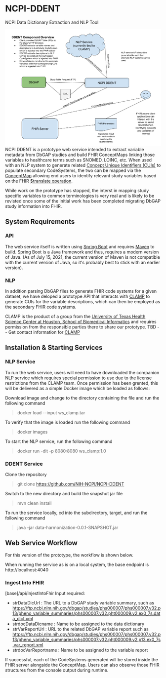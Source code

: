 # NCPI-DDENT
NCPI Data Dictionary Extraction and NLP Tool

![NCPI Data Dictionary Extraction and NLP Tool](/img/ddent-overview.png)
NCPI DDENT is a prototype web service intended to extract variable metadata from DbGAP studies and build FHIR ConceptMaps linking those variables to healthcare terms such as SNOMED, LOINC, etc. When used with an NLP system to generate related [Concept Unique Identifiers (CUIs)](https://www.nlm.nih.gov/research/umls/new_users/online_learning/Meta_005.html) to populate secondary CodeSystems, the two can be mapped via the [ConceptMap](http://hl7.org/fhir/R4/conceptmap.html) allowing end users to identify relevant study variables based on the FHIR [$translate operation](http://hl7.org/fhir/R4/conceptmap-operation-translate.html).

While work on the prototype has stopped, the interst in mapping study specific variables to common terminologies is very real and is likely to be revisted once some of the initial work has been completed migrating DbGAP study information into FHIR. 

## System Requirements
### API
The web service itself is written using [Spring Boot](https://spring.io/projects/spring-boot) and requires [Maven](https://maven.apache.org) to build. Spring Boot is a Java framework and thus, requires a modern version of Java.  (As of July 15, 2021, the current version of Maven is not compatible with the current version of Java, so it's probably best to stick with an earlier version).

### NLP
In addition parsing DbGAP files to generate FHIR code systems for a given dataset, we have deloped a prototype API that interacts with [CLAMP](https://clamp.uth.edu) to generate CUIs for the variable descriptions, which can then be employed as the secondary FHIR code systems. 

CLAMP is the product of a group from the [University of Texas Health Science Center at Houston, School of Biomedical Informatics](uth.edu) and requires permission from the responsible parties there to share our prototype. TBD -- Get contact information for [CLAMP](https://clamp.uth.edu) 

## Installation & Starting Services
### NLP Service
To run the web service, users will need to have downloaded the companion NLP service which requires special permission to use due to the license restrictions from the CLAMP team. Once permission has been grented, this will be delivered as a simple Docker image which be loaded as follows:

Download image and change to the directory containing the file and run the following command
> docker load --input ws_clamp.tar

To verify that the image is loaded run the following command
> docker images

To start the NLP service, run the following command
> docker run -dit -p 8080:8080 ws_clamp:1.0

### DDENT Service
Clone the repository
> git clone https://github.com/NIH-NCPI/NCPI-DDENT

Switch to the new directory and build the snapshot jar file
> mvn clean install

To run the service locally, cd into the subdirectory, target, and run the following command
> java -jar data-harmonization-0.0.1-SNAPSHOT.jar

## Web Service Workflow
For this version of the prototype, the workflow is shown below. 

When running the service as is on a local system, the base endpoint is http://localhost:4040

### Ingest Into FHIR
[base]/api/InjestIntoFhir
Input required:
* strDataDicUrl : The URL to a DbGAP study variable summary, such as https://ftp.ncbi.nlm.nih.gov/dbgap/studies/phs000007/phs000007.v32.p13/pheno_variable_summaries/phs000007.v32.pht000009.v2.ex0_7s.data_dict.xml
* strdocDataDicname : Name to be assigned to the data dictionary
* strVarReportUrl : URL to the related DbGAP variable report such as https://ftp.ncbi.nlm.nih.gov/dbgap/studies/phs000007/phs000007.v32.p13/pheno_variable_summaries/phs000007.v32.pht000009.v2.p13.ex0_7s.var_report.xml
* strdocVarReportname : Name to be assigned to the variable report

If successful, each of the CodeSystems generated will be stored inside the FHIR server alongside the ConceptMap. Users can also observe those FHIR structures from the console output during runtime. 
